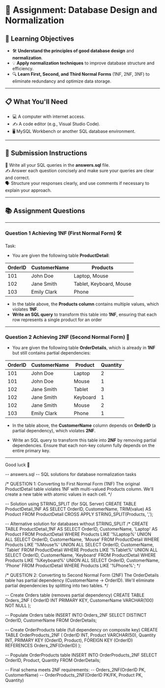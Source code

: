 # 📝 Assignment: Database Design and Normalization

## 🎯 **Learning Objectives**
* 🛠️ **Understand the principles of good database design** and **normalization**.
* 💡 **Apply normalization techniques** to improve database structure and efficiency.
* 🔍 **Learn First, Second, and Third Normal Forms** (1NF, 2NF, 3NF) to eliminate redundancy and optimize data storage.

---

## 📋 **What You'll Need**
* 💻 A computer with internet access.
* ✍️ A code editor (e.g., Visual Studio Code).
* 🖥️ MySQL Workbench or another SQL database environment.

---


## 📝 Submission Instructions  
📂 Write all your SQL queries in the **answers.sql** file.  
✍️ Answer each question concisely and make sure your queries are clear and correct.  
🗣️ Structure your responses clearly, and use comments if necessary to explain your approach.

--- 

## 📚 Assignment Questions

---

### Question 1 Achieving 1NF (First Normal Form) 🛠️
Task:
- You are given the following table **ProductDetail**:

| OrderID | CustomerName  | Products                        |
|---------|---------------|---------------------------------|
| 101     | John Doe      | Laptop, Mouse                   |
| 102     | Jane Smith    | Tablet, Keyboard, Mouse         |
| 103     | Emily Clark   | Phone                           |


- In the table above, the **Products column** contains multiple values, which violates **1NF**.
- **Write an SQL query** to transform this table into **1NF**, ensuring that each row represents a single product for an order

--- 

### Question 2 Achieving 2NF (Second Normal Form) 🧩

- You are given the following table **OrderDetails**, which is already in **1NF** but still contains partial dependencies:

| OrderID | CustomerName  | Product      | Quantity |
|---------|---------------|--------------|----------|
| 101     | John Doe      | Laptop       | 2        |
| 101     | John Doe      | Mouse        | 1        |
| 102     | Jane Smith    | Tablet       | 3        |
| 102     | Jane Smith    | Keyboard     | 1        |
| 102     | Jane Smith    | Mouse        | 2        |
| 103     | Emily Clark   | Phone        | 1        |

- In the table above, the **CustomerName** column depends on **OrderID** (a partial dependency), which violates **2NF**. 

- Write an SQL query to transform this table into **2NF** by removing partial dependencies. Ensure that each non-key column fully depends on the entire primary key.

---
Good luck 🚀


-- answers.sql
-- SQL solutions for database normalization tasks

/* 
QUESTION 1: Converting to First Normal Form (1NF)
The original ProductDetail table violates 1NF with multi-valued Products column.
We'll create a new table with atomic values in each cell.
*/

-- Solution using STRING_SPLIT (for SQL Server)
CREATE TABLE ProductDetail_1NF AS
SELECT 
    OrderID,
    CustomerName,
    TRIM(value) AS Product
FROM ProductDetail
CROSS APPLY STRING_SPLIT(Products, ',');

-- Alternative solution for databases without STRING_SPLIT
/*
CREATE TABLE ProductDetail_1NF AS
SELECT OrderID, CustomerName, 'Laptop' AS Product 
FROM ProductDetail WHERE Products LIKE '%Laptop%'
UNION ALL
SELECT OrderID, CustomerName, 'Mouse' 
FROM ProductDetail WHERE Products LIKE '%Mouse%'
UNION ALL
SELECT OrderID, CustomerName, 'Tablet' 
FROM ProductDetail WHERE Products LIKE '%Tablet%'
UNION ALL
SELECT OrderID, CustomerName, 'Keyboard' 
FROM ProductDetail WHERE Products LIKE '%Keyboard%'
UNION ALL
SELECT OrderID, CustomerName, 'Phone' 
FROM ProductDetail WHERE Products LIKE '%Phone%';
*/

/*
QUESTION 2: Converting to Second Normal Form (2NF)
The OrderDetails table has partial dependency (CustomerName → OrderID).
We'll eliminate partial dependencies by splitting into two tables.
*/

-- Create Orders table (removes partial dependency)
CREATE TABLE Orders_2NF (
    OrderID INT PRIMARY KEY,
    CustomerName VARCHAR(100) NOT NULL
);

-- Populate Orders table
INSERT INTO Orders_2NF
SELECT DISTINCT OrderID, CustomerName
FROM OrderDetails;

-- Create OrderProducts table (full dependency on composite key)
CREATE TABLE OrderProducts_2NF (
    OrderID INT,
    Product VARCHAR(50),
    Quantity INT,
    PRIMARY KEY (OrderID, Product),
    FOREIGN KEY (OrderID) REFERENCES Orders_2NF(OrderID)
);

-- Populate OrderProducts table
INSERT INTO OrderProducts_2NF
SELECT OrderID, Product, Quantity
FROM OrderDetails;

-- Final schema meets 2NF requirements:
-- Orders_2NF(OrderID PK, CustomerName)
-- OrderProducts_2NF(OrderID PK/FK, Product PK, Quantity)
